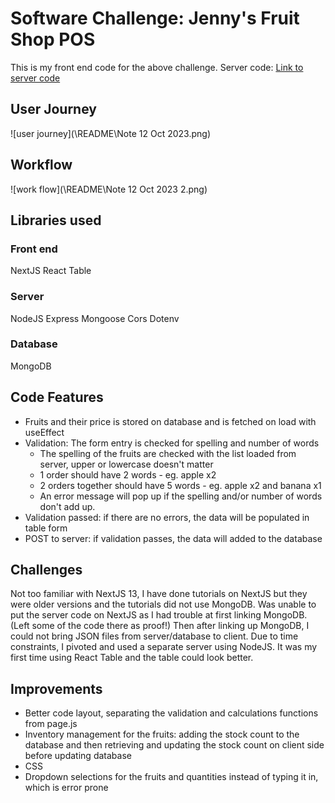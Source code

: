 # Software Challenge: Jenny's Fruit Shop POS

This is my front end code for the above challenge. 
Server code:
[Link to server code](https://github.com/berwyntan/raid-backend)

## User Journey

![user journey](\README\Note 12 Oct 2023.png)

## Workflow

![work flow](\README\Note 12 Oct 2023 2.png)

## Libraries used

### Front end

NextJS
React Table

### Server

NodeJS
Express
Mongoose
Cors
Dotenv

### Database

MongoDB

## Code Features

- Fruits and their price is stored on database and is fetched on load with useEffect
- Validation: The form entry is checked for spelling and number of words
    - The spelling of the fruits are checked with the list loaded from server, upper or lowercase doesn't matter
    - 1 order should have 2 words - eg. apple x2
    - 2 orders together should have 5 words - eg. apple x2 and banana x1
    - An error message will pop up if the spelling and/or number of words don't add up.
- Validation passed: if there are no errors, the data will be populated in table form
- POST to server: if validation passes, the data will added to the database

## Challenges

Not too familiar with NextJS 13, I have done tutorials on NextJS but they were older versions and the tutorials did not use MongoDB.
Was unable to put the server code on NextJS as I had trouble at first linking MongoDB. (Left some of the code there as proof!) Then after linking up MongoDB, I could not bring JSON files from server/database to client. Due to time constraints, I pivoted and used a separate server using NodeJS. 
It was my first time using React Table and the table could look better.

## Improvements

- Better code layout, separating the validation and calculations functions from page.js
- Inventory management for the fruits: adding the stock count to the database and then retrieving and updating the stock count on client side before updating database
- CSS
- Dropdown selections for the fruits and quantities instead of typing it in, which is error prone